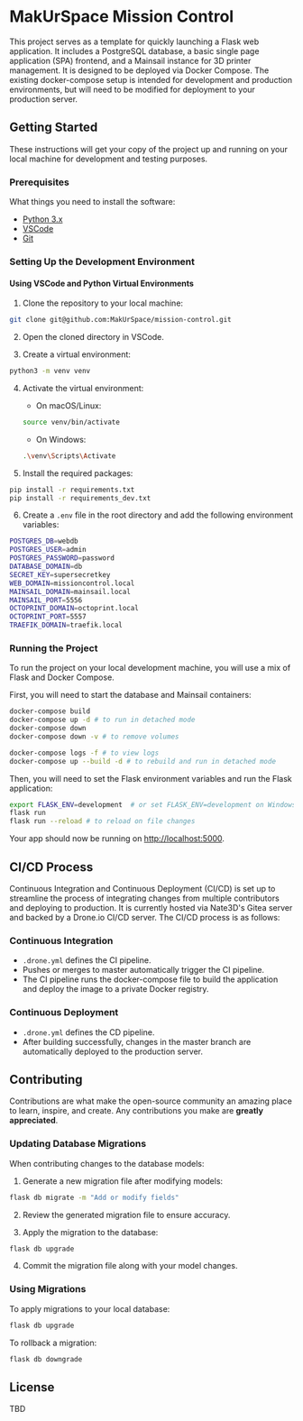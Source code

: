 
# MakUrSpace Mission Control

This project serves as a template for quickly launching a Flask web application. It includes a PostgreSQL database, a basic single page application (SPA) frontend, and a Mainsail instance for 3D printer management. It is designed to be deployed via Docker Compose. The existing docker-compose setup is intended for development and production environments, but will need to be modified for deployment to your production server.

## Getting Started

These instructions will get your copy of the project up and running on your local machine for development and testing purposes.

### Prerequisites

What things you need to install the software:

- [Python 3.x](https://www.python.org/downloads/)
- [VSCode](https://code.visualstudio.com/download)
- [Git](https://git-scm.com/downloads)

### Setting Up the Development Environment

#### Using VSCode and Python Virtual Environments

1. Clone the repository to your local machine:
```sh
git clone git@github.com:MakUrSpace/mission-control.git
```

2. Open the cloned directory in VSCode.

3. Create a virtual environment:
```sh
python3 -m venv venv
```

4. Activate the virtual environment:
   - On macOS/Linux:
   ```sh
   source venv/bin/activate
   ```
   - On Windows:
   ```sh
   .\venv\Scripts\Activate
   ```

5. Install the required packages:
```sh
pip install -r requirements.txt
pip install -r requirements_dev.txt
```

6. Create a `.env` file in the root directory and add the following environment variables:
```sh
POSTGRES_DB=webdb
POSTGRES_USER=admin
POSTGRES_PASSWORD=password
DATABASE_DOMAIN=db
SECRET_KEY=supersecretkey
WEB_DOMAIN=missioncontrol.local
MAINSAIL_DOMAIN=mainsail.local
MAINSAIL_PORT=5556
OCTOPRINT_DOMAIN=octoprint.local
OCTOPRINT_PORT=5557
TRAEFIK_DOMAIN=traefik.local
```

### Running the Project

To run the project on your local development machine, you will use a mix of Flask and Docker Compose. 

First, you will need to start the database and Mainsail containers:

```sh
docker-compose build
docker-compose up -d # to run in detached mode
docker-compose down
docker-compose down -v # to remove volumes

docker-compose logs -f # to view logs
docker-compose up --build -d # to rebuild and run in detached mode
```

Then, you will need to set the Flask environment variables and run the Flask application:

```sh
export FLASK_ENV=development  # or set FLASK_ENV=development on Windows
flask run
flask run --reload # to reload on file changes
```

Your app should now be running on [http://localhost:5000](http://localhost:5000).

## CI/CD Process

Continuous Integration and Continuous Deployment (CI/CD) is set up to streamline the process of integrating changes from multiple contributors and deploying to production. It is currently hosted via Nate3D's Gitea server and backed by a Drone.io CI/CD server. The CI/CD process is as follows:

### Continuous Integration

- `.drone.yml` defines the CI pipeline.
- Pushes or merges to master automatically trigger the CI pipeline.
- The CI pipeline runs the docker-compose file to build the application and deploy the image to a private Docker registry.

### Continuous Deployment

- `.drone.yml` defines the CD pipeline.
- After building successfully, changes in the master branch are automatically deployed to the production server.

## Contributing

Contributions are what make the open-source community an amazing place to learn, inspire, and create. Any contributions you make are **greatly appreciated**.

### Updating Database Migrations

When contributing changes to the database models:

1. Generate a new migration file after modifying models:
```sh
flask db migrate -m "Add or modify fields"
```

2. Review the generated migration file to ensure accuracy.

3. Apply the migration to the database:
```sh
flask db upgrade
```

4. Commit the migration file along with your model changes.

### Using Migrations

To apply migrations to your local database:

```sh
flask db upgrade
```

To rollback a migration:

```sh
flask db downgrade
```


## License

TBD
